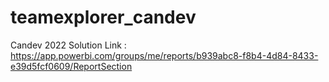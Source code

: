 # teamexplorer_candev

Candev 2022 Solution
 Link : https://app.powerbi.com/groups/me/reports/b939abc8-f8b4-4d84-8433-e39d5fcf0609/ReportSection
